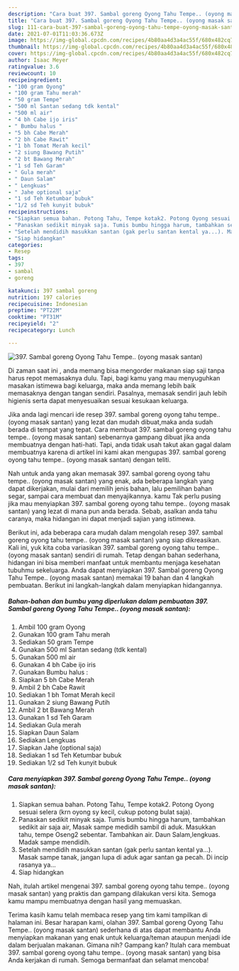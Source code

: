 ```yaml
---
description: "Cara buat 397. Sambal goreng Oyong Tahu Tempe.. (oyong masak santan) yang nikmat Untuk Jualan"
title: "Cara buat 397. Sambal goreng Oyong Tahu Tempe.. (oyong masak santan) yang nikmat Untuk Jualan"
slug: 111-cara-buat-397-sambal-goreng-oyong-tahu-tempe-oyong-masak-santan-yang-nikmat-untuk-jualan
date: 2021-07-01T11:03:36.673Z
image: https://img-global.cpcdn.com/recipes/4b80aa4d3a4ac55f/680x482cq70/397-sambal-goreng-oyong-tahu-tempe-oyong-masak-santan-foto-resep-utama.jpg
thumbnail: https://img-global.cpcdn.com/recipes/4b80aa4d3a4ac55f/680x482cq70/397-sambal-goreng-oyong-tahu-tempe-oyong-masak-santan-foto-resep-utama.jpg
cover: https://img-global.cpcdn.com/recipes/4b80aa4d3a4ac55f/680x482cq70/397-sambal-goreng-oyong-tahu-tempe-oyong-masak-santan-foto-resep-utama.jpg
author: Isaac Meyer
ratingvalue: 3.6
reviewcount: 10
recipeingredient:
- "100 gram Oyong"
- "100 gram Tahu merah"
- "50 gram Tempe"
- "500 ml Santan sedang tdk kental"
- "500 ml air"
- "4 bh Cabe ijo iris"
- " Bumbu halus "
- "5 bh Cabe Merah"
- "2 bh Cabe Rawit"
- "1 bh Tomat Merah kecil"
- "2 siung Bawang Putih"
- "2 bt Bawang Merah"
- "1 sd Teh Garam"
- " Gula merah"
- " Daun Salam"
- " Lengkuas"
- " Jahe optional saja"
- "1 sd Teh Ketumbar bubuk"
- "1/2 sd Teh kunyit bubuk"
recipeinstructions:
- "Siapkan semua bahan. Potong Tahu, Tempe kotak2. Potong Oyong sesuai selera (krn oyong sy kecil, cukup potong bulat saja)."
- "Panaskan sedikit minyak saja. Tumis bumbu hingga harum, tambahkan sedikit air saja air, Masak sampe medidih sambil di aduk. Masukkan tahu, tempe Oseng2 sebentar. Tambahkan air. Daun Salam,lengkuas. Madak sampe mendidih."
- "Setelah mendidih masukkan santan (gak perlu santan kental ya...). Masak sampe tanak, jangan lupa di aduk agar santan ga pecah. Di incip rasanya ya..."
- "Siap hidangkan"
categories:
- Resep
tags:
- 397
- sambal
- goreng

katakunci: 397 sambal goreng 
nutrition: 197 calories
recipecuisine: Indonesian
preptime: "PT22M"
cooktime: "PT31M"
recipeyield: "2"
recipecategory: Lunch

---
```



![397. Sambal goreng Oyong Tahu Tempe.. (oyong masak santan)](https://img-global.cpcdn.com/recipes/4b80aa4d3a4ac55f/680x482cq70/397-sambal-goreng-oyong-tahu-tempe-oyong-masak-santan-foto-resep-utama.jpg)

Di zaman  saat ini , anda memang bisa mengorder makanan siap saji tanpa harus repot memasaknya dulu. Tapi, bagi kamu yang mau menyuguhkan masakan istimewa bagi keluarga, maka anda memang lebih baik memasaknya dengan tangan sendiri. Pasalnya, memasak sendiri jauh lebih higienis serta dapat menyesuaikan sesuai kesukaan keluarga.

Jika anda lagi mencari ide resep 397. sambal goreng oyong tahu tempe.. (oyong masak santan) yang lezat dan mudah dibuat,maka anda sudah berada di tempat yang tepat. Cara membuat 397. sambal goreng oyong tahu tempe.. (oyong masak santan)  sebenarnya gampang dibuat jika anda membuatnya dengan hati-hati. Tapi, anda tidak usah takut akan gagal dalam membuatnya 
karena di artikel ini kami akan mengupas 397. sambal goreng oyong tahu tempe.. (oyong masak santan) dengan teliti.  



Nah untuk anda yang akan memasak 397. sambal goreng oyong tahu tempe.. (oyong masak santan) yang enak, ada beberapa langkah yang dapat dikerjakan, mulai dari memilih jenis bahan, lalu pemilihan bahan segar, sampai cara membuat dan menyajikannya. kamu Tak perlu pusing jika mau menyiapkan 397. sambal goreng oyong tahu tempe.. (oyong masak santan) yang lezat di mana pun anda berada. Sebab, asalkan anda  tahu caranya, maka hidangan ini dapat menjadi sajian yang istimewa.

Berikut ini, ada beberapa cara mudah dalam mengolah resep 397. sambal goreng oyong tahu tempe.. (oyong masak santan) yang siap dikreasikan. Kali ini, yuk kita coba variasikan 397. sambal goreng oyong tahu tempe.. (oyong masak santan) sendiri di rumah. Tetap dengan bahan sederhana, hidangan ini bisa memberi manfaat untuk membantu menjaga kesehatan tubuhmu sekeluarga. Anda dapat menyiapkan 397. Sambal goreng Oyong Tahu Tempe.. (oyong masak santan) memakai 19 bahan dan 4 langkah pembuatan. Berikut ini langkah-langkah dalam menyiapkan hidangannya.

<!--inarticleads1-->

##### Bahan-bahan dan bumbu yang diperlukan dalam pembuatan 397. Sambal goreng Oyong Tahu Tempe.. (oyong masak santan):

1. Ambil 100 gram Oyong
1. Gunakan 100 gram Tahu merah
1. Sediakan 50 gram Tempe
1. Gunakan 500 ml Santan sedang (tdk kental)
1. Gunakan 500 ml air
1. Gunakan 4 bh Cabe ijo iris
1. Gunakan  Bumbu halus :
1. Siapkan 5 bh Cabe Merah
1. Ambil 2 bh Cabe Rawit
1. Sediakan 1 bh Tomat Merah kecil
1. Gunakan 2 siung Bawang Putih
1. Ambil 2 bt Bawang Merah
1. Gunakan 1 sd Teh Garam
1. Sediakan  Gula merah
1. Siapkan  Daun Salam
1. Sediakan  Lengkuas
1. Siapkan  Jahe (optional saja)
1. Sediakan 1 sd Teh Ketumbar bubuk
1. Sediakan 1/2 sd Teh kunyit bubuk




<!--inarticleads2-->

##### Cara menyiapkan 397. Sambal goreng Oyong Tahu Tempe.. (oyong masak santan):

1. Siapkan semua bahan. Potong Tahu, Tempe kotak2. Potong Oyong sesuai selera (krn oyong sy kecil, cukup potong bulat saja).
1. Panaskan sedikit minyak saja. Tumis bumbu hingga harum, tambahkan sedikit air saja air, Masak sampe medidih sambil di aduk. Masukkan tahu, tempe Oseng2 sebentar. Tambahkan air. Daun Salam,lengkuas. Madak sampe mendidih.
1. Setelah mendidih masukkan santan (gak perlu santan kental ya...). Masak sampe tanak, jangan lupa di aduk agar santan ga pecah. Di incip rasanya ya...
1. Siap hidangkan




Nah, itulah artikel mengenai  397. sambal goreng oyong tahu tempe.. (oyong masak santan)  yang praktis dan gampang dilakukan versi kita. Semoga kamu mampu membuatnya dengan hasil yang memuaskan. 

Terima kasih kamu telah membaca resep yang tim kami tampilkan di halaman ini. Besar harapan kami, olahan  397. Sambal goreng Oyong Tahu Tempe.. (oyong masak santan) sederhana di atas dapat membantu Anda menyiapkan makanan yang enak untuk keluarga/teman ataupun menjadi ide dalam berjualan makanan. Gimana nih? Gampang kan? Itulah cara membuat 397. sambal goreng oyong tahu tempe.. (oyong masak santan) yang bisa Anda kerjakan di rumah. Semoga bermanfaat dan selamat mencoba!

